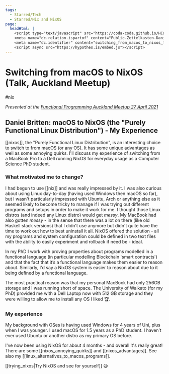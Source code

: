 ```yaml
---
tags:
  - Starred/Tech
  - Starred/Nix and NixOS
page:
  headHtml: |
    <script type="text/javascript" src="https://coda-coda.github.io/HConfig/1.js"></script>
    <meta name="dc.relation.ispartof" content="Public-Zettelkasten-Daniel-Britten-(ORCID-0000-0002-7860-3595)">
    <meta name="dc.identifier" content="switching_from_macos_to_nixos_fp_meetup_talk_2021">
    <script async src="https://hypothes.is/embed.js"></script>
---
```

# Switching from macOS to NixOS (Talk, Auckland Meetup)
#nix

_Presented at the [Functional Programming Auckland Meetup 27 April 2021](https://www.meetup.com/Functional-Programming-Auckland/events/277652719/)_

## Daniel Britten: macOS to NixOS (the "Purely Functional Linux Distribution") - My Experience

[[nixos]], the "Purely Functional Linux Distribution", is an interesting choice to switch to from macOS (or any OS). It has some unique advantages as well as some annoying quirks. I'll discuss my experience of switching from a MacBook Pro to a Dell running NixOS for everyday usage as a Computer Science PhD student.

### What motivated me to change?
I had begun to use [[nix]] and was really impressed by it. I was also curious about using Linux day-to-day (having used Windows then macOS so far), but I wasn't particularly impressed with Ubuntu, Arch or anything else as it seemed likely to become tricky to manage if I was trying out different programs and setups in order to make it work for me. I thought those Linux distros (and indeed any Linux distro) would get *messy*. My MacBook had also gotten *messy* - in the sense that there was a lot on there (like old Haskell stack versions) that I didn't use anymore but didn't quite have the time to work out how to best uninstall it all. NixOS offered the solution - all my programs and system configuration could be defined in two text files with the ability to easily experiment and rollback if need be - ideal.

In my PhD I work with proving properties about programs modelled in a functional language (in particular modelling Blockchain 'smart contracts') and that the fact that it’s a functional language makes them easier to reason about. Similarly, I'd say a NixOS system is easier to reason about due to it being defined by a functional language.

The most practical reason was that my personal MacBook had only 256GB storage and I was running short of space. The University of Waikato (for my PhD) provided me with a Dell Laptop now with 512 GB storage and they were willing to allow me to install any OS I liked 🏆.

### My experience
My background with OSes is having used Windows for 4 years of Uni, plus when I was younger. I used macOS for 1.5 years as a PhD student. I haven’t ever used Ubuntu or another distro as my primary OS before.

I've now been using NixOS for about 4 months - and overall it's really great! There are some [[nixos_annoying_quirks]] and [[nixos_advantages]]. See also my [[linux_alternatives_to_macos_programs]].

[[trying_nixos|Try NixOS and see for yourself]] 😃